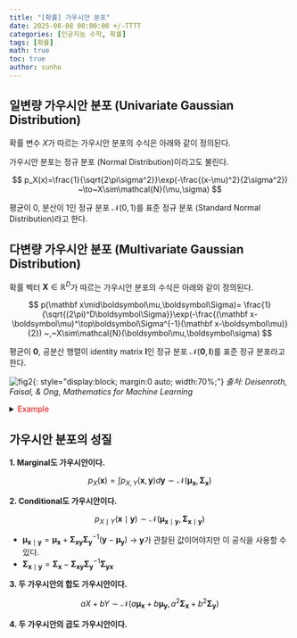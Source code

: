 ```yaml
---
title: "[확률] 가우시안 분포"
date: 2025-08-08 00:00:00 +/-TTTT
categories: [인공지능 수학, 확률]
tags: [확률]
math: true
toc: true
author: sunho
---
```


## 일변량 가우시안 분포 (Univariate Gaussian Distribution)

확률 변수 $X$가 따르는 가우시안 분포의 수식은 아래와 같이 정의된다.

가우시안 분포는 정규 분포 (Normal Distribution)이라고도 불린다.

$$
p_X(x)=\frac{1}{\sqrt{2\pi\sigma^2}}\exp(-\frac{(x-\mu)^2}{2\sigma^2})
~\to~X\sim\mathcal{N}(\mu,\sigma)
$$

평균이 0, 분산이 1인 정규 분포 $\mathcal{N}(0,1)$를 표준 정규 분포 (Standard Normal Distribution)라고 한다.

## 다변량 가우시안 분포 (Multivariate Gaussian Distribution)

확률 벡터 $\mathbf{X}\in\mathbb{R}^D$가 따르는 가우시안 분포의 수식은 아래와 같이 정의된다.

$$
p(\mathbf x\mid\boldsymbol\mu,\boldsymbol\Sigma)=
\frac{1}{\sqrt{(2\pi)^D\boldsymbol\Sigma}}\exp(-\frac{(\mathbf x-\boldsymbol\mu)^\top\boldsymbol\Sigma^{-1}(\mathbf x-\boldsymbol\mu)}{2})
~,~X\sim\mathcal{N}(\boldsymbol\mu,\boldsymbol\sigma)
$$

평균이 $\mathbf0$, 공분산 행렬이 identity matrix $\mathbf{I}$인 정규 분포 $\mathcal{N}(\mathbf0,\mathbf{I})$를 표준 정규 분포라고 한다.

![fig2](mlm/p8-1.png){: style="display:block; margin:0 auto; width:70%;"}
_출처: Deisenroth, Faisal, & Ong, <i>Mathematics for Machine Learning</i>_

<details>
<summary><font color='red'>Example</font></summary>
<div markdown="1">

2개의 Random vector $\mathbf{x}\in\mathbb{R}^{D}$ , $\mathbf{y}\in\mathbb{R}^{E}$에 대한 Gaussian

$$
p(\mathbf x,\mathbf y)=\mathcal{N}\bigg(
\begin{bmatrix}
\boldsymbol\mu_\mathbf x\\ \boldsymbol\mu_\mathbf y
\end{bmatrix} ,
\begin{bmatrix}
\boldsymbol\Sigma_{\mathbf x\mathbf x}&\boldsymbol\Sigma_{\mathbf x\mathbf y}\\
\boldsymbol\Sigma_{\mathbf y\mathbf x}&\boldsymbol\Sigma_{\mathbf y\mathbf y}
\end{bmatrix}
\bigg)
$$

---

- $\boldsymbol\Sigma_{\mathbf x\mathbf x}\in\mathbb{R}^{D\times D}$
- $\boldsymbol\Sigma_{\mathbf x\mathbf y}\in\mathbb{R}^{D\times E}$
- $\boldsymbol\Sigma_{\mathbf y\mathbf x}\in\mathbb{R}^{E\times D}$
- $\boldsymbol\Sigma_{\mathbf y\mathbf y}\in\mathbb{R}^{E\times E}$

</div>
</details>

## 가우시안 분포의 성질

**1. Marginal도 가우시안이다.**
    
$$
p_X(\mathbf x)=\int p_{X,Y}(\mathbf x,\mathbf y)d\mathbf y
\sim\mathcal{N}(\boldsymbol\mu_\mathbf x,\boldsymbol\Sigma_\mathbf x)
$$  

**2. Conditional도 가우시안이다.**
    
$$
p_{X\mid Y}(\mathbf x\mid\mathbf y)\sim\mathcal{N}(\boldsymbol\mu_{\mathbf x\mid\mathbf y},\boldsymbol\Sigma_{\mathbf x\mid\mathbf y})
$$
    
- $\boldsymbol\mu_{\mathbf x\mid\mathbf y}=\boldsymbol\mu_{\mathbf x}
+\boldsymbol\Sigma_{\mathbf x\mathbf y}
\boldsymbol\Sigma_{\mathbf y}^{-1}
(\mathbf y-\boldsymbol\mu_{\mathbf y})$  →  $\mathbf y$가 관찰된 값이어야지만 이 공식을 사용할 수 있다.
- $\boldsymbol\Sigma_{\mathbf x\mid\mathbf y}=
\boldsymbol\Sigma_{\mathbf x}
-\boldsymbol\Sigma_{\mathbf x\mathbf y}
\boldsymbol\Sigma_{\mathbf y}^{-1}
\boldsymbol\Sigma_{\mathbf y\mathbf x}$

**3. 두 가우시안의 합도 가우시안이다.**
    
$$
aX+bY\sim
\mathcal{N}(a\boldsymbol\mu_\mathbf x+b\boldsymbol\mu_\mathbf y,a^2\boldsymbol\Sigma_\mathbf x+b^2\boldsymbol\Sigma_\mathbf y)
$$
    
**4. 두 가우시안의 곱도 가우시안이다.**
